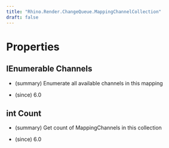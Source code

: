 ```yaml
---
title: "Rhino.Render.ChangeQueue.MappingChannelCollection"
draft: false
---
```


# Properties
## IEnumerable<MappingChannel> Channels
- (summary) 
     Enumerate all available channels in this mapping
     
- (since) 6.0
## int Count
- (summary) 
     Get count of MappingChannels in this collection
     
- (since) 6.0
